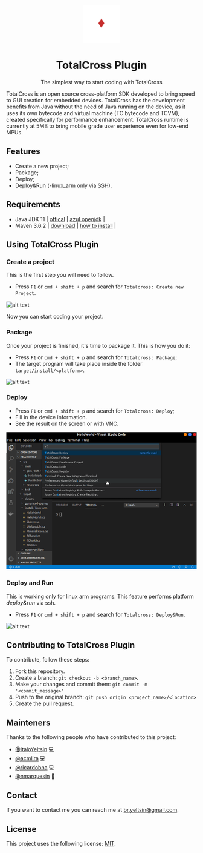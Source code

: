<div align="center"> <a href="https://totalcross.com/" target="_blank"> <img src="./totalcross.gif" alt="totalcross logo"/></a></div>

<div align="center"> 
<h1>TotalCross Plugin</h1> </div>
<p align="center">The simplest way to start coding with TotalCross</strong></em></p>

TotalCross is an open source cross-platform SDK developed to bring speed to GUI creation for embedded devices. TotalCross has the development benefits from Java without the need of Java running on the device, as it uses its own bytecode and virtual machine (TC bytecode and TCVM), created specifically for performance enhancement. TotalCross runtime is currently at 5MB to bring mobile grade user experience even for low-end MPUs.

## Features

- Create a new project;
- Package;
- Deploy;
- Deploy&Run (-linux_arm only via SSH).

## Requirements

- Java JDK 11 | [offical](https://www.oracle.com/java/technologies/javase-jdk11-downloads.html) | [azul openjdk](https://www.azul.com/downloads/zulu-community/?version=java-11-lts&architecture=x86-64-bit&package=jdk) |
- Maven 3.6.2 | [download](https://maven.apache.org/download.cgi) | [how to install](https://maven.apache.org/install.html) |

## Using TotalCross Plugin

### Create a project

This is the first step you will need to follow.

- Press `F1` or `cmd + shift + p` and search for `Totalcross: Create new Project`.

![alt text](https://i.imgur.com/rli4Qsc.gif)

Now you can start coding your project.

### Package

Once your project is finished, it's time to package it. This is how you do it:

- Press `F1` or `cmd + shift + p` and search for `Totalcross: Package`;
- The target program will take place inside the folder `target/install/<platform>`.

![alt text](https://i.imgur.com/dIIZe1X.gif)

### Deploy

- Press `F1` or `cmd + shift + p` and search for `Totalcross: Deploy`;
- Fill in the device information.
- See the result on the screen or with VNC.

![alt text](deployplugin.gif)

### Deploy and Run

This is working only for linux arm programs. This feature performs platform _deploy&run_ via ssh.

- Press `F1` or `cmd + shift + p` and search for `Totalcross: Deploy&Run`.

![alt text](https://i.imgur.com/Y6F3pTc.gif)

## Contributing to TotalCross Plugin

To contribute, follow these steps:

1. Fork this repository.
2. Create a branch: `git checkout -b <branch_name>`.
3. Make your changes and commit them: `git commit -m '<commit_message>'`
4. Push to the original branch: `git push origin <project_name>/<location>`
5. Create the pull request.

## Mainteners

Thanks to the following people who have contributed to this project:

- [@ItaloYeltsin](https://github.com/ItaloYeltsin) 💻
- [@acmlira](https://github.com/acmlira) 💻
- [@ricardobna](https://github.com/ricardobna) 💻
- [@nmarquesin](https://github.com/nmarquesin) 📖

## Contact

If you want to contact me you can reach me at br.yeltsin@gmail.com.

## License

This project uses the following license: [MIT](LICENSE).
